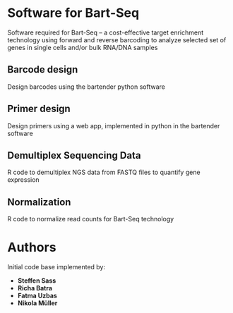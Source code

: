 # Software for Bart-Seq
Software required for Bart-Seq – a cost-effective target enrichment technology using forward and reverse barcoding to analyze selected set of genes in single cells and/or bulk RNA/DNA samples

## Barcode design

Design barcodes using the bartender python software

## Primer design

Design primers using a web app, implemented in python in the bartender software

## Demultiplex Sequencing Data

R code to demultiplex NGS data from FASTQ files to quantify gene expression

## Normalization

R code to normalize read counts for Bart-Seq technology


# Authors

Initial code base implemented by:

* **Steffen Sass** 
* **Richa Batra**
* **Fatma Uzbas**
* **Nikola Müller**
